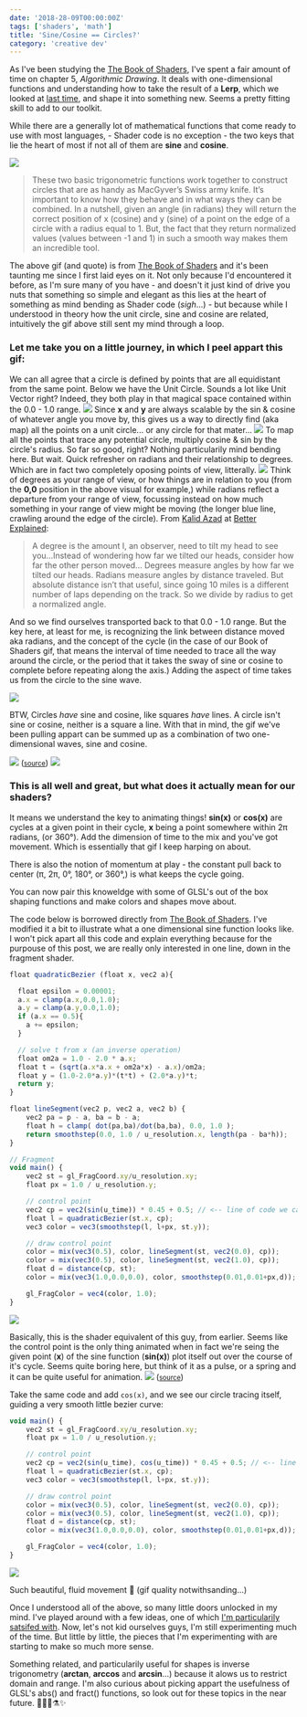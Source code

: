 ```yaml
---
date: '2018-28-09T00:00:00Z'
tags: ['shaders', 'math']
title: 'Sine/Cosine == Circles?'
category: 'creative dev'
---
```


As I've been studying the <a href="https://thebookofshaders.com/05/" target="_blank">The Book of Shaders</a>, I've spent a fair amount of time on chapter 5, <em>Algorithmic Drawing</em>. It deals with one-dimensional functions and understanding how to take the result of a **Lerp**, which we looked at <a href="#" target="_blank">last time</a>, and shape it into something new. Seems a pretty fitting skill to add to our toolkit.

While there are a generally lot of mathematical functions that come ready to use with most languages, - Shader code is no exception - the two keys that lie the heart of most if not all of them are **sine** and **cosine**.

<img src="https://thebookofshaders.com/05/sincos.gif">

> These two basic trigonometric functions work together to construct circles that are as handy as MacGyver’s Swiss army knife. It’s important to know how they behave and in what ways they can be combined. In a nutshell, given an angle (in radians) they will return the correct position of x (cosine) and y (sine) of a point on the edge of a circle with a radius equal to 1. But, the fact that they return normalized values (values between -1 and 1) in such a smooth way makes them an incredible tool.

The above gif (and quote) is from <a href="https://thebookofshaders.com/05/" target="_blank">The Book of Shaders</a> and it's been taunting me since I first laid eyes on it. Not only because I'd encountered it before, as I'm sure many of you have - and doesn't it just kind of drive you nuts that something so simple and elegant as this lies at the heart of something as mind bending as Shader code (_sigh_...) - but because while I understood in theory how the unit circle, sine and cosine are related, intuitively the gif above still sent my mind through a loop.

### Let me take you on a little journey, in which I peel appart this gif:

We can all agree that a circle is defined by points that are all equidistant from the same point. Below we have the Unit Circle. Sounds a lot like Unit Vector right? Indeed, they both play in that magical space contained within the 0.0 - 1.0 range.
<img src="/images/unitcircle1.png">
Since **x** and **y** are always scalable by the sin & cosine of whatever angle you move by, this gives us a way to directly find (aka map) all the points on a unit circle... or any circle for that mater...
<img src="/images/unitcircle2.png">
To map all the points that trace any potential circle, multiply cosine & sin by the circle's radius. So far so good, right? Nothing particularily mind bending here. But wait. Quick refresher on radians and their relationship to degrees. Which are in fact two completely oposing points of view, litterally.
<img src="/images/unitcircle3.png">
Think of degrees as your range of view, or how things are in relation to you (from the **0,0** position in the above visual for example,) while radians reflect a departure from your range of view, focussing instead on how much something in your range of view might be moving (the longer blue line, crawling around the edge of the circle). From <a href="https://twitter.com/betterexplained">Kalid Azad</a> at <a href="betterexplained" target="_blank">Better Explained</a>:

> A degree is the amount I, an observer, need to tilt my head to see you...Instead of wondering how far we tilted our heads, consider how far the other person moved... Degrees measure angles by how far we tilted our heads. Radians measure angles by distance traveled. But absolute distance isn’t that useful, since going 10 miles is a different number of laps depending on the track. So we divide by radius to get a normalized angle.

And so we find ourselves transported back to that 0.0 - 1.0 range. But the key here, at least for me, is recognizing the link between distance moved aka radians, and the concept of the cycle (in the case of our Book of Shaders gif, that means the interval of time needed to trace all the way around the circle, or the period that it takes the sway of sine or cosine to complete before repeating along the axis.) Adding the aspect of time takes us from the circle to the sine wave.

<img src="/images/unitcircle4.png">

BTW, Circles _have_ sine and cosine, like squares _have_ lines. A circle isn't sine or cosine, neither is a square a line. With that in mind, the gif we've been pulling appart can be summed up as a combination of two one-dimensional waves, sine and cosine.

<img src="https://betterexplained.com/wp-content/uploads/2016/12/Simple_harmonic_motion_animation.gif">
(<small><a href="https://betterexplained.com/articles/intuitive-understanding-of-sine-waves/" target="_blank">source</a></small>)

<img src="https://thebookofshaders.com/05/sincos.gif">

### This is all well and great, but what does it actually mean for our shaders?

It means we understand the key to animating things! **sin(x)** or **cos(x)** are cycles at a given point in their cycle, **x** being a point somewhere within 2π radians, (or 360°). Add the dimension of time to the mix and you've got movement. Which is essentially that gif I keep harping on about.

There is also the notion of momentum at play - the constant pull back to center (π, 2π, 0°, 180°, or 360°,) is what keeps the cycle going.

You can now pair this knoweldge with some of GLSL's out of the box shaping functions and make colors and shapes move about.

The code below is borrowed directly from <a href="https://thebookofshaders.com/05/" target="_blank">The Book of Shaders</a>. I've modified it a bit to illustrate what a one dimensional sine function looks like. I won't pick apart all this code and explain everything because for the purpouse of this post, we are really only interested in one line, down in the fragment shader.

```javascript
float quadraticBezier (float x, vec2 a){

  float epsilon = 0.00001;
  a.x = clamp(a.x,0.0,1.0);
  a.y = clamp(a.y,0.0,1.0);
  if (a.x == 0.5){
    a += epsilon;
  }

  // solve t from x (an inverse operation)
  float om2a = 1.0 - 2.0 * a.x;
  float t = (sqrt(a.x*a.x + om2a*x) - a.x)/om2a;
  float y = (1.0-2.0*a.y)*(t*t) + (2.0*a.y)*t;
  return y;
}

float lineSegment(vec2 p, vec2 a, vec2 b) {
    vec2 pa = p - a, ba = b - a;
    float h = clamp( dot(pa,ba)/dot(ba,ba), 0.0, 1.0 );
    return smoothstep(0.0, 1.0 / u_resolution.x, length(pa - ba*h));
}

// Fragment
void main() {
    vec2 st = gl_FragCoord.xy/u_resolution.xy;
	float px = 1.0 / u_resolution.y;

    // control point
    vec2 cp = vec2(sin(u_time)) * 0.45 + 0.5; // <-- line of code we care about
    float l = quadraticBezier(st.x, cp);
    vec3 color = vec3(smoothstep(l, l+px, st.y));

    // draw control point
    color = mix(vec3(0.5), color, lineSegment(st, vec2(0.0), cp));
    color = mix(vec3(0.5), color, lineSegment(st, vec2(1.0), cp));
    float d = distance(cp, st);
    color = mix(vec3(1.0,0.0,0.0), color, smoothstep(0.01,0.01+px,d));

    gl_FragColor = vec4(color, 1.0);
}
```

<img src="/images/1dsin.gif">

Basically, this is the shader equivalent of this guy, from earlier. Seems like the control point is the only thing animated when in fact we're seing the given point (**x**) of the sine function (**sin(x)**) plot itself out over the course of it's cycle. Seems quite boring here, but think of it as a pulse, or a spring and it can be quite useful for animation.
<img src="https://betterexplained.com/wp-content/uploads/2016/12/Simple_harmonic_motion_animation.gif">
(<small><a href="https://betterexplained.com/articles/intuitive-understanding-of-sine-waves/" target="_blank">source</a></small>)

Take the same code and add `cos(x)`, and we see our circle tracing itself, guiding a very smooth little bezier curve:

```javascript
void main() {
    vec2 st = gl_FragCoord.xy/u_resolution.xy;
	float px = 1.0 / u_resolution.y;

    // control point
    vec2 cp = vec2(sin(u_time), cos(u_time)) * 0.45 + 0.5; // <-- line of code we care about
    float l = quadraticBezier(st.x, cp);
    vec3 color = vec3(smoothstep(l, l+px, st.y));

    // draw control point
    color = mix(vec3(0.5), color, lineSegment(st, vec2(0.0), cp));
    color = mix(vec3(0.5), color, lineSegment(st, vec2(1.0), cp));
    float d = distance(cp, st);
    color = mix(vec3(1.0,0.0,0.0), color, smoothstep(0.01,0.01+px,d));

    gl_FragColor = vec4(color, 1.0);
}
```

<img src="/images/1dsincos.gif">

Such beautiful, fluid movement 🤤 (gif quality notwithsanding...)

Once I understood all of the above, so many little doors unlocked in my mind. I've played around with a few ideas, one of which <a href="https://www.instagram.com/p/BnCaXa8BsJK/?taken-by=iamelizasj" target="_blank">I'm particularily satsifed with</a>. Now, let's not kid ourselves guys, I'm still experimenting much of the time. But little by little, the pieces that I'm experimenting with are starting to make so much more sense.

Something related, and particularily useful for shapes is inverse trigonometry (**arctan**, **arccos** and **arcsin**...) because it alows us to restrict domain and range. I'm also curious about picking appart the usefulness of GLSL's abs() and fract() functions, so look out for these topics in the near future. 👩🏼‍💻⚗️✨

